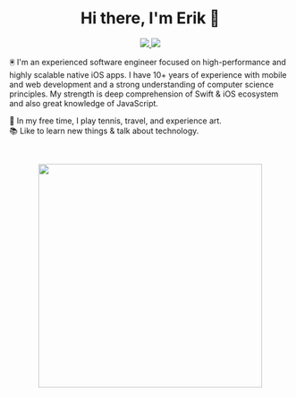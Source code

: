 <h1 align='center'>
  Hi there, I'm Erik 👋
</h1>

<p align='center'>
  <a href="https://www.linkedin.com/in/erik-drobne-a89a8694">
    <img src="https://img.shields.io/badge/LinkedIn-0077B5?style=for-the-badge&logo=linkedin&logoColor=white"/>
  </a>
  <a href="#">
    <img src="https://komarev.com/ghpvc/?username=erikdrobne&style=for-the-badge"/>
  </a>
</p>

🖲 I'm an experienced software engineer focused on high-performance and highly scalable native iOS apps.
I have 10+ years of experience with mobile and web development and a strong understanding of computer science principles. 
My strength is deep comprehension of Swift & iOS ecosystem and also great knowledge of JavaScript.


🎾 In my free time, I play tennis, travel, and experience art.<br/>
📚 Like to learn new things & talk about technology.

<br/>

<p align='center'>
  <div align="center">
    <!-- https://github.com/DenverCoder1/github-readme-streak-stats -->
    <img src="https://github-readme-streak-stats.herokuapp.com/?user=erikdrobne&hide_border=true" width="400">
  </div>
</p>
